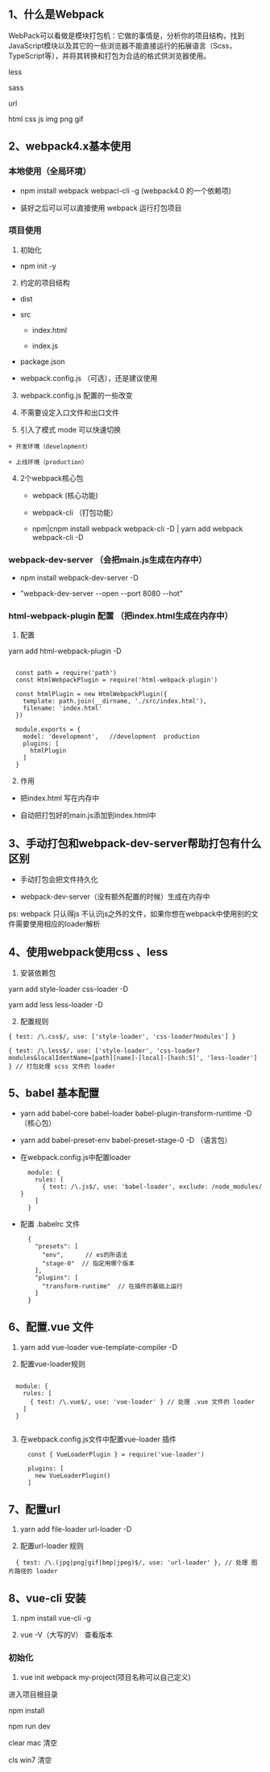 
## 1、什么是Webpack

WebPack可以看做是模块打包机：它做的事情是，分析你的项目结构，找到JavaScript模块以及其它的一些浏览器不能直接运行的拓展语言（Scss，TypeScript等），并将其转换和打包为合适的格式供浏览器使用。

less

sass  

url   


html css js img  png  gif   

## 2、webpack4.x基本使用 

### 本地使用（全局环境）

+ npm install webpack webpacl-cli -g  (webpack4.0 的一个依赖项)

+ 装好之后可以可以直接使用 webpack 运行打包项目   

### 项目使用  

1. 初始化  

  + npm init -y

2. 约定的项目结构  

  + dist 

  + src  

    + index.html

    + index.js    

  + package.json   

  + webpack.config.js （可选），还是建议使用   

3. webpack.config.js 配置的一些改变  

  1. 不需要设定入口文件和出口文件  

  2. 引入了模式 mode 可以快速切换 

    + 开发环境（development）
    
    + 上线环境（production）

 4. 2个webpack核心包  
  
    + webpack (核心功能) 

    + webpack-cli （打包功能）

    + npm|cnpm install webpack webpack-cli -D  |  yarn add webpack webpack-cli -D  


###  webpack-dev-server （会把main.js生成在内存中） 

+ npm install webpack-dev-server -D  

+ "webpack-dev-server --open --port 8080 --hot"


### html-webpack-plugin 配置 （把index.html生成在内存中）

1. 配置    

  yarn add html-webpack-plugin -D    
  ```

    const path = require('path')
    const HtmlWebpackPlugin = require('html-webpack-plugin')

    const htmlPlugin = new HtmlWebpackPlugin({
      template: path.join(__dirname, './src/index.html'),
      filename: 'index.html'
    })

    module.exports = {
      model: 'development',   //development  production  
      plugins: [
        htmlPlugin
      ]
    }
  ```
2. 作用

  + 把index.html 写在内存中  

  + 自动把打包好的main.js添加到index.html中   


## 3、手动打包和webpack-dev-server帮助打包有什么区别   

+ 手动打包会把文件持久化   

+ webpack-dev-server（没有额外配置的时候）生成在内存中   

ps: webpack 只认得js 不认识js之外的文件，如果你想在webpack中使用别的文件需要使用相应的loader解析  

## 4、使用webpack使用css 、less  

1. 安装依赖包
  
  yarn add style-loader css-loader -D 

  yarn add less less-loader -D 

2. 配置规则  

  ```
  { test: /\.css$/, use: ['style-loader', 'css-loader?modules'] }
  
  { test: /\.less$/, use: ['style-loader', 'css-loader?modules&localIdentName=[path][name]-[local]-[hash:5]', 'less-loader'] } // 打包处理 scss 文件的 loader
  ```

## 5、babel 基本配置

+ yarn add babel-core babel-loader babel-plugin-transform-runtime -D    （核心包）

+ yarn add babel-preset-env babel-preset-stage-0  -D  （语言包）

+ 在webpack.config.js中配置loader 

  ```
    module: {
      rules: [
        { test: /\.js$/, use: 'babel-loader', exclude: /node_modules/ }
      ]
    }
  ```
+ 配置 .babelrc 文件 

  ```
    {
      "presets": [
        "env",      // es的所语法
        "stage-0"  // 指定用哪个版本
      ],
      "plugins": [
        "transform-runtime"  // 在插件的基础上运行   
      ]
    }
  ```

## 6、配置.vue 文件  

1. yarn add vue-loader vue-template-compiler -D 

2. 配置vue-loader规则 

  ```

    module: {
      rules: [
        { test: /\.vue$/, use: 'vue-loader' } // 处理 .vue 文件的 loader
      ]
    }
    
  ```

3. 在webpack.config.js文件中配置vue-loader 插件  

    ```
      const { VueLoaderPlugin } = require('vue-loader')

      plugins: [
        new VueLoaderPlugin()
      ]

    ```

## 7、配置url

1. yarn add file-loader url-loader -D 

2. 配置url-loader 规则 

  ```
    { test: /\.(jpg|png|gif|bmp|jpeg)$/, use: 'url-loader' }, // 处理 图片路径的 loader

  ```

## 8、vue-cli 安装   

1. npm install vue-cli -g  

2. vue -V（大写的V）  查看版本   

### 初始化

1. vue init webpack my-project(项目名称可以自己定义)

进入项目根目录     

npm install   

npm run dev   


clear mac 清空  

cls  win7 清空  

